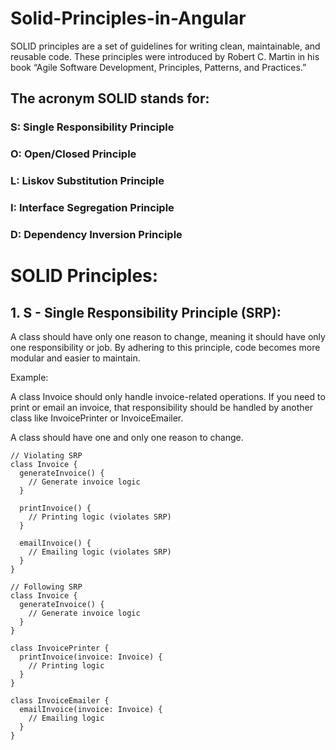# Solid-Principles-in-Angular


SOLID principles are a set of guidelines for writing clean, maintainable, and reusable code. These principles were introduced by Robert C. Martin in his book “Agile Software Development, Principles, Patterns, and Practices.”

## The acronym SOLID stands for:

### S: Single Responsibility Principle

### O: Open/Closed Principle

### L: Liskov Substitution Principle

### I: Interface Segregation Principle

### D: Dependency Inversion Principle

# SOLID Principles:

## 1. S - Single Responsibility Principle (SRP):

A class should have only one reason to change, meaning it should have only one responsibility or job. By adhering to this principle, code becomes more modular and easier to maintain.

Example:

A class Invoice should only handle invoice-related operations. If you need to print or email an invoice, that responsibility should be handled by another class like InvoicePrinter or InvoiceEmailer.

A class should have one and only one reason to change.
```
// Violating SRP
class Invoice {
  generateInvoice() {
    // Generate invoice logic
  }

  printInvoice() {
    // Printing logic (violates SRP)
  }

  emailInvoice() {
    // Emailing logic (violates SRP)
  }
}

// Following SRP
class Invoice {
  generateInvoice() {
    // Generate invoice logic
  }
}

class InvoicePrinter {
  printInvoice(invoice: Invoice) {
    // Printing logic
  }
}

class InvoiceEmailer {
  emailInvoice(invoice: Invoice) {
    // Emailing logic
  }
}
```
